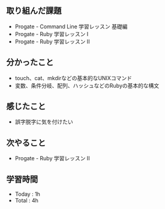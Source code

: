## 取り組んだ課題
- Progate - Command Line 学習レッスン 基礎編
- Progate - Ruby 学習レッスン I
- Progate - Ruby 学習レッスン II
## 分かったこと
- touch、cat、mkdirなどの基本的なUNIXコマンド
- 変数、条件分岐、配列、ハッシュなどのRubyの基本的な構文
## 感じたこと
- 誤字脱字に気を付けたい
## 次やること
- Progate - Ruby 学習レッスン II
## 学習時間
- Today : 1h
- Total : 4h